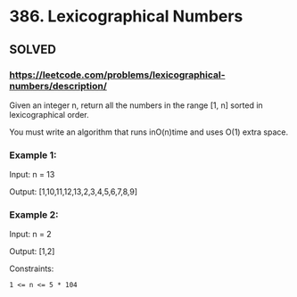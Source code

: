 # 386. Lexicographical Numbers

## SOLVED
### https://leetcode.com/problems/lexicographical-numbers/description/
Given an integer n, return all the numbers in the range [1, n] sorted in lexicographical order.



You must write an algorithm that runs inO(n)time and uses O(1) extra space.





### Example 1:

Input: n = 13


Output: [1,10,11,12,13,2,3,4,5,6,7,8,9]

### Example 2:

Input: n = 2


Output: [1,2]





Constraints:





	1 <= n <= 5 * 104



